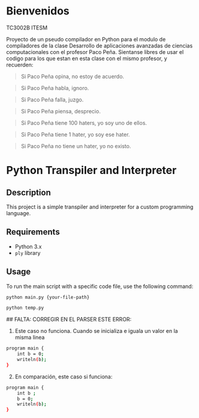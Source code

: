 # Bienvenidos
TC3002B ITESM

Proyecto de un pseudo compilador en Python para el modulo de compiladores de la clase Desarrollo de aplicaciones avanzadas de ciencias computacionales con el profesor Paco Peña.
Sientanse libres de usar el codigo para los que estan en esta clase con el mismo profesor, y  recuerden:

>Si Paco Peña opina, no estoy de acuerdo.

>Si Paco Peña habla, ignoro.

>Si Paco Peña falla, juzgo.

>Si Paco Peña piensa, desprecio.

>Si Paco Peña tiene 100 haters, yo soy uno de ellos.

>Si Paco Peña tiene 1 hater, yo soy ese hater.

>Si Paco Peña no tiene un hater, yo no existo.


# Python Transpiler and Interpreter

## Description
This project is a simple transpiler and interpreter for a custom programming language.

## Requirements
- Python 3.x
- `ply` library

## Usage
To run the main script with a specific code file, use the following command:

```bash
python main.py {your-file-path} 
```
```bash
python temp.py
```


## FALTA: CORREGIR EN EL PARSER ESTE ERROR: 

1) Este caso no funciona. Cuando se inicializa e iguala un valor en la misma linea 
```bash
program main {
    int b = 0;
    writeln(b);
}
```

2) En comparación, este caso si funciona: 
```bash
program main {
    int b ;
    b = 0;
    writeln(b);
}
